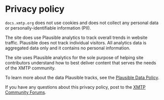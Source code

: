# Privacy policy

`docs.xmtp.org` does not use cookies and does not collect any personal data or personally-identifiable information (PII).

The site does use Plausible analytics to track overall trends in website traffic. Plausible does not track individual visitors. All analytics data is aggregated data only and it contains no personal information.

The site uses Plausible analytics for the sole purpose of helping site contributors understand how to best deliver content that serves the needs of the XMTP community.

To learn more about the data Plausible tracks, see the [Plausible Data Policy](https://plausible.io/data-policy).

If you have any questions about this privacy policy, post to the [XMTP Community Forums](https://community.xmtp.org/).
